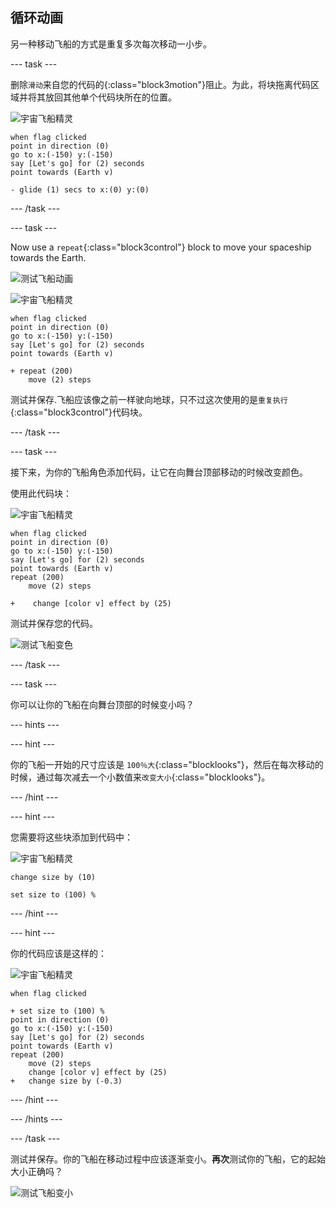 ## 循环动画

另一种移动飞船的方式是重复多次每次移动一小步。

\--- task \---

删除`滑动`来自您的代码的{:class="block3motion"}阻止。为此，将块拖离代码区域并将其放回其他单个代码块所在的位置。

![宇宙飞船精灵](images/sprite-spaceship.png)

```blocks3
when flag clicked
point in direction (0)
go to x:(-150) y:(-150)
say [Let's go] for (2) seconds
point towards (Earth v)

- glide (1) secs to x:(0) y:(0)
```

\--- /task \---

\--- task \---

Now use a `repeat`{:class="block3control"} block to move your spaceship towards the Earth.

![测试飞船动画](images/space-animate-stage.png)

![宇宙飞船精灵](images/sprite-spaceship.png)

```blocks3
when flag clicked
point in direction (0)
go to x:(-150) y:(-150)
say [Let's go] for (2) seconds
point towards (Earth v)

+ repeat (200)
    move (2) steps
```

测试并保存.飞船应该像之前一样驶向地球，只不过这次使用的是`重复执行`{:class="block3control"}代码块。

\--- /task \---

\--- task \---

接下来，为你的飞船角色添加代码，让它在向舞台顶部移动的时候改变颜色。

使用此代码块：

![宇宙飞船精灵](images/sprite-spaceship.png)

```blocks3
when flag clicked
point in direction (0)
go to x:(-150) y:(-150)
say [Let's go] for (2) seconds
point towards (Earth v)
repeat (200)
    move (2) steps

+    change [color v] effect by (25)
```

测试并保存您的代码。

![测试飞船变色](images/space-colour-test.png)

\--- /task \---

\--- task \---

你可以让你的飞船在向舞台顶部的时候变小吗？

\--- hints \---

\--- hint \---

你的飞船一开始的尺寸应该是 `100％大`{:class="blocklooks"}，然后在每次移动的时候，通过每次减去一个小数值来`改变大小`{:class="blocklooks"}。

\--- /hint \---

\--- hint \---

您需要将这些块添加到代码中：

![宇宙飞船精灵](images/sprite-spaceship.png)

```blocks3
change size by (10)

set size to (100) %
```

\--- /hint \---

\--- hint \---

你的代码应该是这样的：

![宇宙飞船精灵](images/sprite-spaceship.png)

```blocks3
when flag clicked

+ set size to (100) %
point in direction (0)
go to x:(-150) y:(-150)
say [Let's go] for (2) seconds
point towards (Earth v)
repeat (200)
    move (2) steps
    change [color v] effect by (25)
+   change size by (-0.3)
```

\--- /hint \---

\--- /hints \---

\--- /task \---

测试并保存。你的飞船在移动过程中应该逐渐变小。**再次**测试你的飞船，它的起始大小正确吗？

![测试飞船变小](images/space-size-test.png)